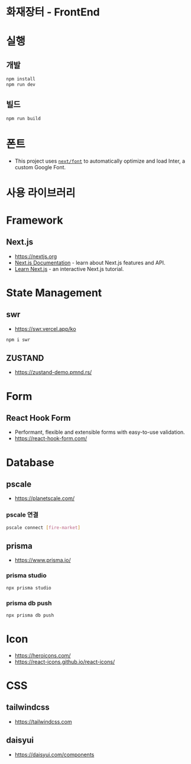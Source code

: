 # 화재장터 - FrontEnd

# 실행

## 개발

```bash
npm install
npm run dev
```

## 빌드

```bash
npm run build
```

# 폰트

- This project uses [`next/font`](https://nextjs.org/docs/basic-features/font-optimization) to automatically optimize and load Inter, a custom Google Font.

# 사용 라이브러리

# Framework

## Next.js

- https://nextjs.org
- [Next.js Documentation](https://nextjs.org/docs) - learn about Next.js features and API.
- [Learn Next.js](https://nextjs.org/learn) - an interactive Next.js tutorial.

# State Management

## swr

- https://swr.vercel.app/ko

```bash
npm i swr
```

## ZUSTAND

- https://zustand-demo.pmnd.rs/

# Form

## React Hook Form

- Performant, flexible and extensible forms with easy-to-use validation.
- https://react-hook-form.com/

# Database

## pscale

- https://planetscale.com/

### pscale 연결

```bash
pscale connect [fire-market]
```

## prisma

- https://www.prisma.io/

### prisma studio

```bash
npx prisma studio
```

### prisma db push

```bash
npx prisma db push
```

# Icon

- https://heroicons.com/
- https://react-icons.github.io/react-icons/

# CSS

## tailwindcss

- https://tailwindcss.com

## daisyui

- https://daisyui.com/components
